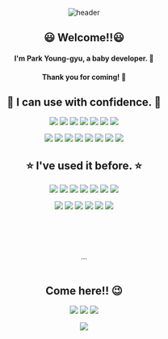 <div align="center">
  
![header](https://capsule-render.vercel.app/api?type=waving&color=auto&height=300&section=header&text=Bzeromo&fontSize=90&animation=scaleIn&fontAlign=70)
  
## 😃 Welcome!!😃
  
#### I'm Park Young-gyu, a baby developer. 👶
#### Thank you for coming! 🙌

## 🌟 I can use with confidence. 🌟
  
![](https://img.shields.io/badge/JAVA-2F2625?style=flat-square&logo=CoffeeScript&logoColor=white) ![](https://img.shields.io/badge/Python-3776AB?style=flat-square&logo=Python&logoColor=white) ![](https://img.shields.io/badge/JavaScript-F7DF1E?style=flat-square&logo=JavaScript&logoColor=white ) ![](https://img.shields.io/badge/TypeScript-3178C6?style=flat-square&logo=TypeScript&logoColor=white) ![](https://img.shields.io/badge/Dart-0175C2?style=flat-square&logo=Dart&logoColor=white) ![](https://img.shields.io/badge/CSS3-1572B6?style=flat-square&logo=CSS3&logoColor=white) ![](https://img.shields.io/badge/HTML5-E34F26?style=flat-square&logo=HTML5&logoColor=white)

![](https://img.shields.io/badge/Node.js-339933?style=flat-square&logo=Node.js&logoColor=white) ![](https://img.shields.io/badge/React-61DAFB?style=flat-square&logo=React&logoColor=white ) ![](https://img.shields.io/badge/Flutter-02569B?style=flat-square&logo=Flutter&logoColor=white) ![](https://img.shields.io/badge/Docker-2496ED?style=flat-square&logo=Docker&logoColor=white) ![](https://img.shields.io/badge/Git-F05032?style=flat-square&logo=Git&logoColor=white) ![](https://img.shields.io/badge/Firebase-FFCA28?style=flat-square&logo=Firebase&logoColor=white) ![](https://img.shields.io/badge/Naver%20Cloud-03C75A?style=flat-square&logo=Naver&logoColor=white) ![](https://img.shields.io/badge/Figma-F24E1E?style=flat-square&logo=Figma&logoColor=white) 
  
## ⭐ I've used it before. ⭐

![](https://img.shields.io/badge/Spring-6DB33F?style=flat-square&logo=Spring&logoColor=white) ![](https://img.shields.io/badge/MySQL-4479A1?style=flat-square&logo=MySQL&logoColor=white) ![](https://img.shields.io/badge/InfluxDB-22ADF6?style=flat-square&logo=InfluxDB&logoColor=white) ![](https://img.shields.io/badge/Jenkins-D24939?style=flat-square&logo=Jenkins&logoColor=white) ![](https://img.shields.io/badge/Harbor-60B932?style=flat-square&logo=Harbor&logoColor=white) ![](https://img.shields.io/badge/Prometheus-E6522C?style=flat-square&logo=Prometheus&logoColor=white) ![](https://img.shields.io/badge/Grafana-F46800?style=flat-square&logo=Grafana&logoColor=white ) 

  ![](https://img.shields.io/badge/Elasticsearch-005571?style=flat-square&logo=Elasticsearch&logoColor=white) ![](https://img.shields.io/badge/Logstash-005571?style=flat-square&logo=Logstash&logoColor=white) ![](https://img.shields.io/badge/Kibana-005571?style=flat-square&logo=Kibana&logoColor=white ) ![](https://img.shields.io/badge/SonarQube-4E9BCD?style=flat-square&logo=SonarQube&logoColor=white) ![](https://img.shields.io/badge/JUnit5-25A162?style=flat-square&logo=JUnit5&logoColor=white) ![](https://img.shields.io/badge/Kubernetes-326CE5?style=flat-square&logo=Kubernetes&logoColor=white)
  
<br/>
  <br/>
  <br/>
  <br/>
  ...
  <br/>
  <br/>
  
  
## Come here!! 😉

![](https://img.shields.io/badge/Bzeromo's%20Tech%20Blog-20C997?style=flat-square&logo=Velog&logoColor=white&link=https://velog.io/@bzeromo ) ![](https://img.shields.io/badge/Bzeromo's%20Instagram-E4405F?style=flat-square&logo=Instagram&logoColor=white&link=https://www.instagram.com/b_zero_mo/) ![]( https://img.shields.io/badge/Bzeromo's%20Life%20Blog-03C75A?style=flat-square&logo=Naver&logoColor=white&link=https://blog.naver.com/dudrb5260)



![](https://capsule-render.vercel.app/api?type=waving&color=auto&height=300&section=footer)
</div>
